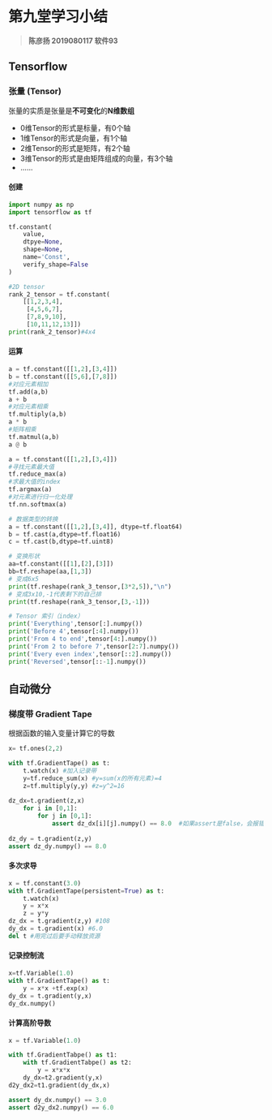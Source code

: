 # 第九堂学习小结

> **陈彦扬 2019080117 软件93**

## Tensorflow

### 张量 (Tensor)

张量的实质是张量是**不可变化**的**N维数组**

- 0维Tensor的形式是标量，有0个轴
- 1维Tensor的形式是向量，有1个轴
- 2维Tensor的形式是矩阵，有2个轴
- 3维Tensor的形式是由矩阵组成的向量，有3个轴
- ......

#### 创建

```python
import numpy as np
import tensorflow as tf

tf.constant(
	value,
	dtpye=None,
	shape=None,
	name='Const',
	verify_shape=False
)

#2D tensor
rank_2_tensor = tf.constant(
    [[1,2,3,4],
     [4,5,6,7],
     [7,8,9,10],
     [10,11,12,13]])
print(rank_2_tensor)#4x4
```

#### 运算

```python
a = tf.constant([[1,2],[3,4]])
b = tf.constant([[5,6],[7,8]])
#对应元素相加
tf.add(a,b)
a + b
#对应元素相乘
tf.multiply(a,b)
a * b
#矩阵相乘
tf.matmul(a,b)
a @ b
```

```python
a = tf.constant([[1,2],[3,4]])
#寻找元素最大值
tf.reduce_max(a)
#求最大值的index
tf.argmax(a)
#对元素进行归一化处理
tf.nn.softmax(a)
```

```python
# 数据类型的转换
a = tf.constant([[1,2],[3,4]], dtype=tf.float64)
b = tf.cast(a,dtype=tf.float16)
c = tf.cast(b,dtype=tf.uint8)
```

```python
# 变换形状
aa=tf.constant([[1],[2],[3]])
bb=tf.reshape(aa,[1,3])
# 变成6x5
print(tf.reshape(rank_3_tensor,[3*2,5]),"\n")
# 变成3x10,-1代表剩下的自己排
print(tf.reshape(rank_3_tensor,[3,-1]))
```

```python
# Tensor 索引（index）
print('Everything',tensor[:].numpy()) 
print('Before 4',tensor[:4].numpy()) 
print('From 4 to end',tensor[4:].numpy()) 
print('From 2 to before 7',tensor[2:7].numpy()) 
print('Every even index',tensor[::2].numpy()) 
print('Reversed',tensor[::-1].numpy()) 
```

## 自动微分

### 梯度带 Gradient Tape

根据函数的输入变量计算它的导数

```python
x= tf.ones(2,2)

with tf.GradientTape() as t:
    t.watch(x) #加入记录带
   	y=tf.reduce_sum(x) #y=sum(x的所有元素)=4
    z=tf.multiply(y,y) #z=y^2=16
    
dz_dx=t.gradient(z,x)
    for i in [0,1]:
        for j in [0,1]:
            assert dz_dx[i][j].numpy() == 8.0  #如果assert是false，会报错
	
dz_dy = t.gradient(z,y)
assert dz_dy.numpy() == 8.0
```

#### 多次求导

```python
x = tf.constant(3.0)
with tf.GradientTape(persistent=True) as t:
    t.watch(x)
    y = x*x
    z = y*y
dz_dx = t.gradient(z,y) #108
dy_dx = t.gradient(x) #6.0
del t #用完过后要手动释放资源
```

#### 记录控制流

```python
x=tf.Variable(1.0)
with tf.GradientTape() as t:
	y = x*x +tf.exp(x)
dy_dx = t.gradient(y,x)
dy_dx.numpy()
```

#### 计算高阶导数

```python
x = tf.Variable(1.0)

with tf.GradientTabpe() as t1:
    with tf.GradientTabpe() as t2:
        y = x*x*x
    dy_dx=t2.gradient(y,x)
d2y_dx2=t1.gradient(dy_dx,x)

assert dy_dx.numpy() == 3.0
assert d2y_dx2.numpy() == 6.0
```

